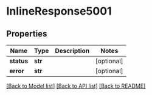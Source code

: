 # InlineResponse5001

## Properties
Name | Type | Description | Notes
------------ | ------------- | ------------- | -------------
**status** | **str** |  | [optional] 
**error** | **str** |  | [optional] 

[[Back to Model list]](../README.md#documentation-for-models) [[Back to API list]](../README.md#documentation-for-api-endpoints) [[Back to README]](../README.md)


